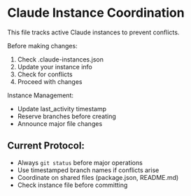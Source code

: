 # Claude Instance Coordination

This file tracks active Claude instances to prevent conflicts.

Before making changes:
1. Check .claude-instances.json
2. Update your instance info
3. Check for conflicts
4. Proceed with changes

Instance Management:
- Update last_activity timestamp
- Reserve branches before creating
- Announce major file changes

## Current Protocol:
- Always `git status` before major operations
- Use timestamped branch names if conflicts arise
- Coordinate on shared files (package.json, README.md)
- Check instance file before committing